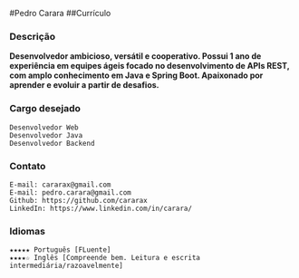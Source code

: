 #Pedro Carara
##Currículo
### Descrição
**Desenvolvedor ambicioso, versátil e cooperativo. Possui 1 ano de experiência em equipes ágeis focado no desenvolvimento de APIs REST, com amplo conhecimento em Java e Spring Boot. Apaixonado por aprender e evoluir a partir de desafios.**
### Cargo desejado
    Desenvolvedor Web
    Desenvolvedor Java
    Desenvolvedor Backend

### Contato
    E-mail: cararax@gmail.com
    E-mail: pedro.carara@gmail.com
    Github: https://github.com/cararax
    LinkedIn: https://www.linkedin.com/in/carara/

### Idiomas
    ★★★★★ Português [FLuente]
    ★★★★☆ Inglês [Compreende bem. Leitura e escrita intermediária/razoavelmente]
